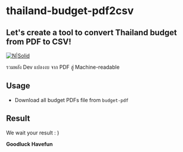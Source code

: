 # thailand-budget-pdf2csv
## Let's create a tool to convert Thailand budget from PDF to CSV!

[![N|Solid](https://avatars.githubusercontent.com/u/76727483?s=200&v=4)](https://github.com/kaogeek)

รวมพลัง Dev แปลงงบ
จาก PDF สู่ Machine-readable 

## Usage

- Download all budget PDFs file from `budget-pdf`

## Result

We wait your result : )

**Goodluck Havefun**
